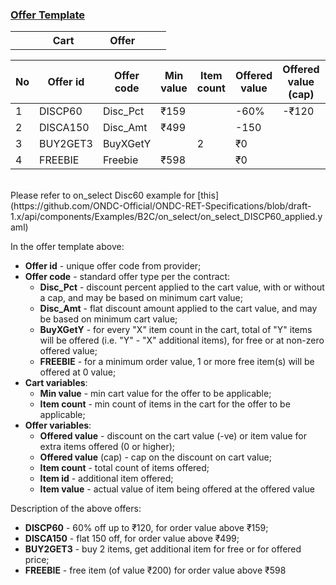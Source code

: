 ### <ins>Offer Template</ins>

<table style="table-layout: fixed;">
  <tbody>
    <tr>
      <th style="width: 24%;"></th>
      <th style="width: 20%;">Cart</th>
      <th style="width: 59%;">Offer</th>
    </tr>
  </tbody>
</table>

| No | Offer id | Offer code | Min value| Item count| Offered value | Offered value (cap)| Item count|Item id | Item value |
| ---|----------|-------------|-------- | --------- | ------------- | ------------------ | ----------| ------- | -----------|
| 1 | DISCP60 | Disc_Pct | ₹159  | | -60%  | -₹120 |  |  |  |
| 2 | DISCA150 | Disc_Amt | ₹499  | | -150 | |  |  |  |
| 3 | BUY2GET3 | BuyXGetY |  | 2| ₹0 |  | 3 |  |  |
| 4 | FREEBIE | Freebie | ₹598  | | ₹0 | | 1  | sku_id  |  ₹200 |

</br>
Please refer to on_select Disc60 example for [this](https://github.com/ONDC-Official/ONDC-RET-Specifications/blob/draft-1.x/api/components/Examples/B2C/on_select/on_select_DISCP60_applied.yaml)

In the offer template above:
* **Offer id** - unique offer code from provider;
* **Offer code** - standard offer type per the contract:
    * **Disc_Pct** - discount percent applied to the cart value, with or without a cap, and may be based on minimum cart value;
    * **Disc_Amt** - flat discount amount applied to the cart value, and may be based on minimum cart value;
    * **BuyXGetY** - for every "X" item count in the cart, total of "Y" items will be offered (i.e. "Y" - "X" additional items), for free or at non-zero offered value;
    * **FREEBIE** - for a minimum order value, 1 or more free item(s) will be offered at 0 value;
* **Cart variables**:
    * **Min value** - min cart value for the offer to be applicable;
    * **Item count** - min count of items in the cart for the offer to be applicable;
* **Offer variables**:
    * **Offered value** - discount on the cart value (-ve) or item value for extra items offered (0 or higher);
    * **Offered value** (cap) - cap on the discount on cart value;
    * **Item count** - total count of items offered;
    * **Item id** - additional item offered;
    * **Item value** - actual value of item being offered at the offered value

Description of the above offers:
* **DISCP60** - 60% off up to ₹120, for order value above ₹159;
* **DISCA150** - flat 150 off, for order value above ₹499;
* **BUY2GET3** - buy 2 items, get additional item for free or for offered price;
* **FREEBIE** - free item (of value ₹200) for order value above ₹598